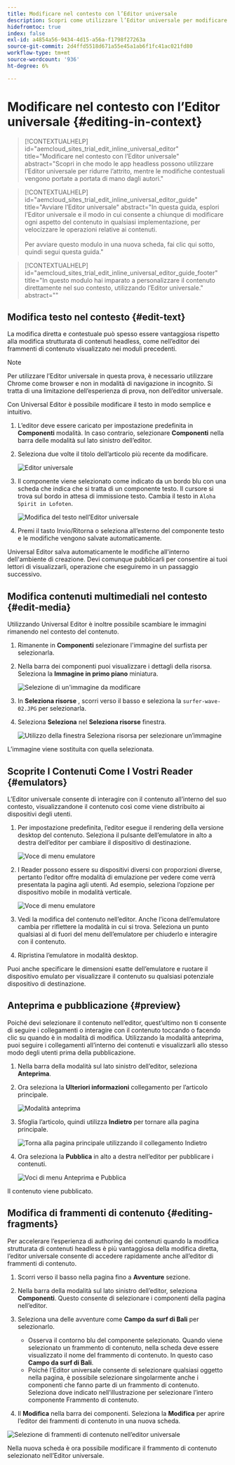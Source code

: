 ```yaml
---
title: Modificare nel contesto con l’Editor universale
description: Scopri come utilizzare l’Editor universale per modificare qualsiasi aspetto del contenuto, dal posto e nel contesto, in qualsiasi implementazione.
hidefromtoc: true
index: false
exl-id: a4854a56-9434-4d15-a56a-f1798f27263a
source-git-commit: 2d4ffd5518d671a55e45a1ab6f1fc41ac021fd80
workflow-type: tm+mt
source-wordcount: '936'
ht-degree: 6%

---
```



# Modificare nel contesto con l’Editor universale {#editing-in-context}

>[!CONTEXTUALHELP]
>id="aemcloud_sites_trial_edit_inline_universal_editor"
>title="Modificare nel contesto con l’Editor universale"
>abstract="Scopri in che modo le app headless possono utilizzare l’Editor universale per ridurre l’attrito, mentre le modifiche contestuali vengono portate a portata di mano dagli autori."

>[!CONTEXTUALHELP]
>id="aemcloud_sites_trial_edit_inline_universal_editor_guide"
>title="Avviare l’Editor universale"
>abstract="In questa guida, esplori l’Editor universale e il modo in cui consente a chiunque di modificare ogni aspetto del contenuto in qualsiasi implementazione, per velocizzare le operazioni relative ai contenuti.<br><br>Per avviare questo modulo in una nuova scheda, fai clic qui sotto, quindi segui questa guida."

>[!CONTEXTUALHELP]
>id="aemcloud_sites_trial_edit_inline_universal_editor_guide_footer"
>title="In questo modulo hai imparato a personalizzare il contenuto direttamente nel suo contesto, utilizzando l’Editor universale."
>abstract=""

## Modifica testo nel contesto {#edit-text}

La modifica diretta e contestuale può spesso essere vantaggiosa rispetto alla modifica strutturata di contenuti headless, come nell’editor dei frammenti di contenuto visualizzato nei moduli precedenti.

>[!NOTE]
>
>Per utilizzare l’Editor universale in questa prova, è necessario utilizzare Chrome come browser e non in modalità di navigazione in incognito. Si tratta di una limitazione dell’esperienza di prova, non dell’editor universale.

Con Universal Editor è possibile modificare il testo in modo semplice e intuitivo.

1. L’editor deve essere caricato per impostazione predefinita in **Componenti** modalità. In caso contrario, selezionare **Componenti** nella barra delle modalità sul lato sinistro dell’editor.

1. Seleziona due volte il titolo dell’articolo più recente da modificare.

   ![Editor universale](assets/do-not-localize/ue-component-mode.png)

1. Il componente viene selezionato come indicato da un bordo blu con una scheda che indica che si tratta di un componente testo. Il cursore si trova sul bordo in attesa di immissione testo. Cambia il testo in `Aloha Spirit in Lofoten`.

   ![Modifica del testo nell’Editor universale](assets/do-not-localize/ue-edit-text-2.png)

1. Premi il tasto Invio/Ritorna o seleziona all’esterno del componente testo e le modifiche vengono salvate automaticamente.

Universal Editor salva automaticamente le modifiche all&#39;interno dell&#39;ambiente di creazione. Devi comunque pubblicarli per consentire ai tuoi lettori di visualizzarli, operazione che eseguiremo in un passaggio successivo.

## Modifica contenuti multimediali nel contesto {#edit-media}

Utilizzando Universal Editor è inoltre possibile scambiare le immagini rimanendo nel contesto del contenuto.

1. Rimanente in **Componenti** selezionare l&#39;immagine del surfista per selezionarla.

1. Nella barra dei componenti puoi visualizzare i dettagli della risorsa. Seleziona la **Immagine in primo piano** miniatura.

   ![Selezione di un&#39;immagine da modificare](assets/do-not-localize/ue-edit-media.png)

1. In **Seleziona risorse** , scorri verso il basso e seleziona la `surfer-wave-02.JPG` per selezionarla.

1. Seleziona **Seleziona** nel **Seleziona risorse** finestra.

   ![Utilizzo della finestra Seleziona risorsa per selezionare un’immagine](assets/do-not-localize/ue-select-asset.png)

L’immagine viene sostituita con quella selezionata.

## Scoprite I Contenuti Come I Vostri Reader {#emulators}

L’Editor universale consente di interagire con il contenuto all’interno del suo contesto, visualizzandone il contenuto così come viene distribuito ai dispositivi degli utenti.

1. Per impostazione predefinita, l’editor esegue il rendering della versione desktop del contenuto. Seleziona il pulsante dell’emulatore in alto a destra dell’editor per cambiare il dispositivo di destinazione.

   ![Voce di menu emulatore](assets/do-not-localize/ue-emulator-1.png)

1. I Reader possono essere su dispositivi diversi con proporzioni diverse, pertanto l’editor offre modalità di emulazione per vedere come verrà presentata la pagina agli utenti. Ad esempio, seleziona l’opzione per dispositivo mobile in modalità verticale.

   ![Voce di menu emulatore](assets/do-not-localize/ue-emulator-2.png)

1. Vedi la modifica del contenuto nell’editor. Anche l’icona dell’emulatore cambia per riflettere la modalità in cui si trova. Seleziona un punto qualsiasi al di fuori del menu dell’emulatore per chiuderlo e interagire con il contenuto.

1. Ripristina l’emulatore in modalità desktop.

Puoi anche specificare le dimensioni esatte dell’emulatore e ruotare il dispositivo emulato per visualizzare il contenuto su qualsiasi potenziale dispositivo di destinazione.

## Anteprima e pubblicazione {#preview}

Poiché devi selezionare il contenuto nell’editor, quest’ultimo non ti consente di seguire i collegamenti o interagire con il contenuto toccando o facendo clic su quando è in modalità di modifica. Utilizzando la modalità anteprima, puoi seguire i collegamenti all’interno dei contenuti e visualizzarli allo stesso modo degli utenti prima della pubblicazione.

1. Nella barra della modalità sul lato sinistro dell’editor, seleziona **Anteprima**.

1. Ora seleziona la **Ulteriori informazioni** collegamento per l’articolo principale.

   ![Modalità anteprima](assets/do-not-localize/ue-preview-publish-1.png)

1. Sfoglia l’articolo, quindi utilizza **Indietro** per tornare alla pagina principale.

   ![Torna alla pagina principale utilizzando il collegamento Indietro](assets/do-not-localize/ue-preview-publish-3.png)

1. Ora seleziona la **Pubblica** in alto a destra nell’editor per pubblicare i contenuti.

   ![Voci di menu Anteprima e Pubblica](assets/do-not-localize/ue-preview-publish-4.png)

Il contenuto viene pubblicato.

## Modifica di frammenti di contenuto {#editing-fragments}

Per accelerare l’esperienza di authoring dei contenuti quando la modifica strutturata di contenuti headless è più vantaggiosa della modifica diretta, l’editor universale consente di accedere rapidamente anche all’editor di frammenti di contenuto.

1. Scorri verso il basso nella pagina fino a **Avventure** sezione.

1. Nella barra della modalità sul lato sinistro dell’editor, seleziona **Componenti**. Questo consente di selezionare i componenti della pagina nell’editor.

1. Seleziona una delle avventure come **Campo da surf di Bali** per selezionarlo.

   * Osserva il contorno blu del componente selezionato. Quando viene selezionato un frammento di contenuto, nella scheda deve essere visualizzato il nome del frammento di contenuto. In questo caso **Campo da surf di Bali**.
   * Poiché l’Editor universale consente di selezionare qualsiasi oggetto nella pagina, è possibile selezionare singolarmente anche i componenti che fanno parte di un frammento di contenuto. Seleziona dove indicato nell’illustrazione per selezionare l’intero componente Frammento di contenuto.

1. Il **Modifica** nella barra dei componenti. Seleziona la **Modifica** per aprire l’editor dei frammenti di contenuto in una nuova scheda.

![Selezione di frammenti di contenuto nell’editor universale](assets/do-not-localize/ue-content-fragments.png)

Nella nuova scheda è ora possibile modificare il frammento di contenuto selezionato nell’Editor universale.
